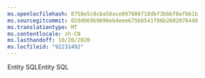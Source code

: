 ```yaml
---
ms.openlocfilehash: 8758e5c8cba58ace097606f18dbf3bbbf0afb61b
ms.sourcegitcommit: 02dd069b9696eb4eee675b6541f86b2602076448
ms.translationtype: MT
ms.contentlocale: zh-CN
ms.lasthandoff: 10/20/2020
ms.locfileid: "92231492"
---
```

<span data-ttu-id="ab029-101">Entity SQL</span><span class="sxs-lookup"><span data-stu-id="ab029-101">Entity SQL</span></span>